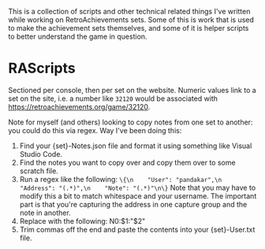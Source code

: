 This is a collection of scripts and other technical related things I've written while working on RetroAchievements sets. 
Some of this is work that is used to make the achievement sets themselves, and some of it is helper scripts to better understand the game in question.

# RAScripts

Sectioned per console, then per set on the website. Numeric values link to a set on the site, i.e. a number like `32120` would be associated with https://retroachievements.org/game/32120.

Note for myself (and others) looking to copy notes from one set to another: you could do this via regex. Way I've been doing this:

1. Find your {set}-Notes.json file and format it using something like Visual Studio Code.
2. Find the notes you want to copy over and copy them over to some scratch file.
3. Run a regex like the following: `\{\n    "User": "pandakar",\n    "Address": "(.*)",\n    "Note": "(.*)"\n\}`
Note that you may have to modify this a bit to match whitespace and your username. The important part is that you're capturing the address in one capture group and the note in another.
4. Replace with the following: N0:$1:"$2"
5. Trim commas off the end and paste the contents into your {set}-User.txt file.
